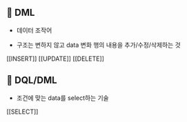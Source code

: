 ## 🌈 DML
+ 데이터 조작어
- 구조는 변하지 않고 data 변화 행의 내용을 추가/수정/삭제하는 것

 [[INSERT]]
 [[UPDATE]]
 [[DELETE]]

## 🌈 DQL/DML

- 조건에 맞는 data를 select하는 기술

[[SELECT]]